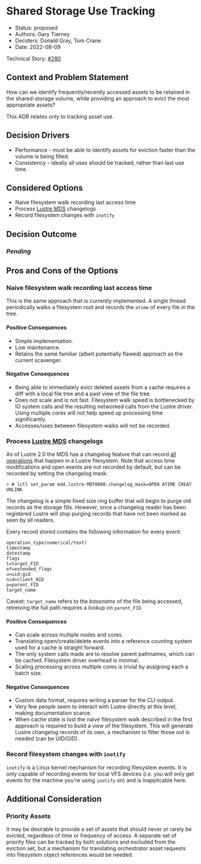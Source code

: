 # Shared Storage Use Tracking

* Status: proposed
* Authors: Gary Tierney
* Deciders: Donald Gray, Tom Crane
* Date: 2022-08-09

Technical Story: [#280](https://github.com/dlcs/protagonist/issues/280)

## Context and Problem Statement

How can we identify frequently/recently accessed assets to be retained in the shared-storage volume, while providing an approach to evict the most appropriate assets?

This ADR relates only to tracking asset use.

## Decision Drivers

* Performance - must be able to identify assets for eviction faster than the volume is being filled.
* Consistency - ideally all uses should be tracked, rather than last use time.

## Considered Options

* Naive filesystem walk recording last access time
* Process [Lustre MDS](https://github.com/DDNStorage/lustre_manual_markdown/blob/master/03.01-Monitoring%20a%20Lustre%20File%20System.md#lfs-changelog) changelogs
* Record filesystem changes with `inotify`

## Decision Outcome

### _Pending_

## Pros and Cons of the Options

### Naive filesystem walk recording last access time

This is the same approach that is currently implemented.
A single thread periodically walks a filesystem root and records the `atime` of every file in the tree.

#### Positive Consequences

* Simple implementation.
* Low maintenance.
* Retains the same familiar (albeit potentially flawed) approach as the current scavenger.

#### Negative Consequences

* Being able to immediately evict deleted assets from a cache requires a diff with a local file tree and a past view of the file tree.
* Does not scale and is not fast. Filesystem walk speed is bottlenecked by IO system calls and the resulting networked calls from the Lustre driver. Using multiple cores will not help speed up processing time significantly.
* Accesses/uses between filesystem walks will not be recorded.

### Process [Lustre MDS](https://github.com/DDNStorage/lustre_manual_markdown/blob/master/03.01-Monitoring%20a%20Lustre%20File%20System.md#lfs-changelog) changelogs

As of Lustre 2.0 the MDS has a changelog feature that can record [all operations](https://github.com/DDNStorage/lustre_manual_markdown/blob/master/03.01-Monitoring%20a%20Lustre%20File%20System.md#lustre-changelogs) that happen in a Lustre filesystem.
Note that access time modifications and open events are not recorded by default, but can be recorded by setting the changelog mask:

```shell
> # lctl set_param mdd.lustre-MDT0000.changelog_mask=OPEN ATIME CREAT UNLINK
```

The changelog is a simple fixed size ring buffer that will begin to purge old records as the storage fills.
However, once a changelog reader has been registered Lustre will stop purging records that have not been marked as seen by all readers.

Every record stored contains the following information for every event:
```
operation_type(numerical/text) 
timestamp 
datestamp 
flags 
t=target_FID 
ef=extended_flags
u=uid:gid
nid=client_NID
p=parent_FID 
target_name
```

Caveat: `target_name` refers to the _basename_ of the file being accessed, retreiving the full path requires a lookup on `parent_FID`.

#### Positive Consequences

* Can scale across multiple nodes and cores.
* Translating open/create/delete events into a reference counting system used for a cache is straight forward.
* The only system calls made are to resolve parent pathnames, which can be cached. Filesystem driver overhead is minimal.
* Scaling processing across multiple cores is trivial by assigning each a batch size.

#### Negative Consequences

* Custom data format, requires writing a parser for the CLI output.
* Very few people seem to interact with Lustre directly at this level, making documentation scarce.
* When cache state is lost the naive filesystem walk described in the first approach is required to build a view of the filesystem. This will generate Lustre changelog records of its own, a mechanism to filter those out is needed (can be UID/GID).

### Record filesystem changes with `inotify`

`inotify` is a Linux kernel mechanism for recording filesystem events.
It is only capable of recording events for local VFS devices (i.e. you will only get events for the machine you're using `inotify` on) and is inapplicable here.

## Additional Consideration

### Priority Assets

It may be desirable to provide a set of assets that should never or rarely be evicted, regardless of time or frequency of access.
A separate set of priority files can be tracked by both solutions and excluded from the eviction set, but a mechanism for translating orchestrator asset requests into filesystem object references would be needed.